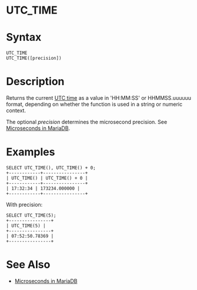 # UTC_TIME

#

# Syntax

```
UTC_TIME
UTC_TIME([precision])
```

#

# Description

Returns the current [UTC time](../../../../data-types/string-data-types/character-sets/internationalization-and-localization/coordinated-universal-time.md) as a value in 'HH:MM:SS' or HHMMSS.uuuuuu format, depending on whether the function is used in a string or numeric context.

The optional *precision* determines the microsecond precision. See [Microseconds in MariaDB](microseconds-in-mariadb.md).

#

# Examples

```
SELECT UTC_TIME(), UTC_TIME() + 0;
+------------+----------------+
| UTC_TIME() | UTC_TIME() + 0 |
+------------+----------------+
| 17:32:34 | 173234.000000 |
+------------+----------------+
```

With precision:

```
SELECT UTC_TIME(5);
+----------------+
| UTC_TIME(5) |
+----------------+
| 07:52:50.78369 |
+----------------+
```

#

# See Also

* [Microseconds in MariaDB](microseconds-in-mariadb.md)